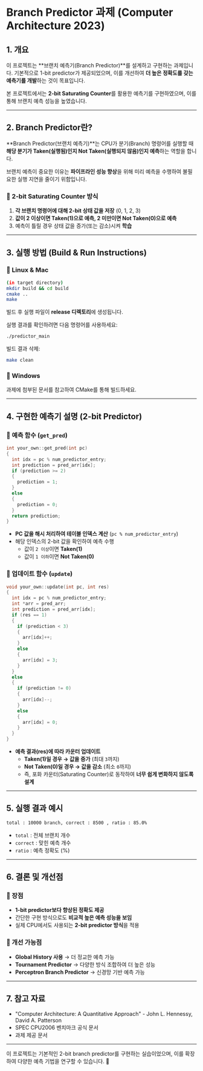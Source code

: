 # Branch Predictor 과제 (Computer Architecture 2023)

## **1. 개요**
이 프로젝트는 **브랜치 예측기(Branch Predictor)**를 설계하고 구현하는 과제입니다. 기본적으로 1-bit predictor가 제공되었으며, 이를 개선하여 **더 높은 정확도를 갖는 예측기를 개발**하는 것이 목표입니다.

본 프로젝트에서는 **2-bit Saturating Counter**를 활용한 예측기를 구현하였으며, 이를 통해 브랜치 예측 성능을 높였습니다.

---

## **2. Branch Predictor란?**
**Branch Predictor(브랜치 예측기)**는 CPU가 분기(Branch) 명령어를 실행할 때 **해당 분기가 Taken(실행됨)인지 Not Taken(실행되지 않음)인지 예측**하는 역할을 합니다.

브랜치 예측이 중요한 이유는 **파이프라인 성능 향상**을 위해 미리 예측을 수행하여 불필요한 실행 지연을 줄이기 위함입니다.

### **📌 2-bit Saturating Counter 방식**
1. **각 브랜치 명령어에 대해 2-bit 상태 값을 저장** (0, 1, 2, 3)
2. **값이 2 이상이면 Taken(1)으로 예측, 2 미만이면 Not Taken(0)으로 예측**
3. 예측이 틀릴 경우 상태 값을 증가(또는 감소)시켜 **학습**

---

## **3. 실행 방법 (Build & Run Instructions)**
### **🔹 Linux & Mac**
```bash
(in target directory)
mkdir build && cd build
cmake ..
make
```
빌드 후 실행 파일이 **release 디렉토리**에 생성됩니다.

실행 결과를 확인하려면 다음 명령어를 사용하세요:
```bash
./predictor_main
```
빌드 결과 삭제:
```bash
make clean
```

### **🔹 Windows**
과제에 첨부된 문서를 참고하여 CMake를 통해 빌드하세요.

---

## **4. 구현한 예측기 설명 (2-bit Predictor)**

### **📌 예측 함수 (`get_pred`)**
```cpp
int your_own::get_pred(int pc)
{
  int idx = pc % num_predictor_entry;
  int prediction = pred_arr[idx];
  if (prediction >= 2)
  {
    prediction = 1;
  }
  else
  {
    prediction = 0;
  }
  return prediction;
}
```
- **PC 값을 해시 처리하여 테이블 인덱스 계산** (`pc % num_predictor_entry`)
- 해당 인덱스의 2-bit 값을 확인하여 예측 수행
  - 값이 `2 이상`이면 **Taken(1)**
  - 값이 `1 이하`이면 **Not Taken(0)**

### **📌 업데이트 함수 (`update`)**
```cpp
void your_own::update(int pc, int res)
{
  int idx = pc % num_predictor_entry;
  int *arr = pred_arr;
  int prediction = pred_arr[idx];
  if (res == 1)
  {
    if (prediction < 3)
    {
      arr[idx]++;
    }
    else
    {
      arr[idx] = 3;
    }
  }
  else
  {
    if (prediction != 0)
    {
      arr[idx]--;
    }
    else
    {
      arr[idx] = 0;
    }
  }
}
```
- **예측 결과(res)에 따라 카운터 업데이트**
  - **Taken(1)일 경우 → 값을 증가** (최대 `3`까지)
  - **Not Taken(0)일 경우 → 값을 감소** (최소 `0`까지)
  - 즉, 포화 카운터(Saturating Counter)로 동작하여 **너무 쉽게 변화하지 않도록 설계**

---

## **5. 실행 결과 예시**
```bash
total : 10000 branch, correct : 8500 , ratio : 85.0%
```
- `total` : 전체 브랜치 개수
- `correct` : 맞힌 예측 개수
- `ratio` : 예측 정확도 (%)

---

## **6. 결론 및 개선점**
### **🔹 장점**
- **1-bit predictor보다 향상된 정확도 제공**
- 간단한 구현 방식으로도 **비교적 높은 예측 성능을 보임**
- 실제 CPU에서도 사용되는 **2-bit predictor 방식**을 적용

### **🔹 개선 가능점**
- **Global History 사용** → 더 정교한 예측 가능
- **Tournament Predictor** → 다양한 방식 조합하여 더 높은 성능
- **Perceptron Branch Predictor** → 신경망 기반 예측 가능

---

## **7. 참고 자료**
- "Computer Architecture: A Quantitative Approach" - John L. Hennessy, David A. Patterson
- SPEC CPU2006 벤치마크 공식 문서
- 과제 제공 문서

---

이 프로젝트는 기본적인 2-bit branch predictor를 구현하는 실습이었으며, 이를 확장하여 다양한 예측 기법을 연구할 수 있습니다. 🚀

